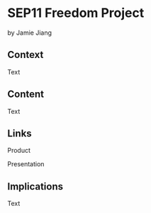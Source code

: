 # SEP11 Freedom Project
by Jamie Jiang

## Context
Text

## Content
Text

## Links

Product

Presentation

## Implications
Text
